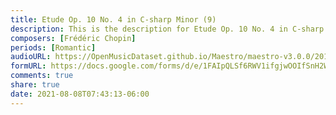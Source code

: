 ```yaml
---
title: Etude Op. 10 No. 4 in C-sharp Minor (9)
description: This is the description for Etude Op. 10 No. 4 in C-sharp Minor by Frédéric Chopin
composers: [Frédéric Chopin]
periods: [Romantic]
audioURL: https://OpenMusicDataset.github.io/Maestro/maestro-v3.0.0/2017/MIDI-Unprocessed_067_PIANO067_MID--AUDIO-split_07-07-17_Piano-e_3-03_wav--3.midi
formURL: https://docs.google.com/forms/d/e/1FAIpQLSf6RWV1ifgjwOOIfSnH2W1Rg9risA5e4-kREn20Q91qaaUk6g/viewform
comments: true
share: true
date: 2021-08-08T07:43:13-06:00
---
```


